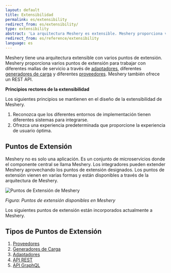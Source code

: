 ```yaml
---
layout: default
title: Extensibilidad
permalink: es/extensibility
redirect_from: es/extensibility/
type: extensibility
abstract: 'La arquitectura Meshery es extensible. Meshery proporciona varios puntos de extensión para trabajar con diferentes mallas de servicio a través de <a href="extensibility#adapters">adaptadores</a>, <a href="extensibility#load-generators">generadores de carga</a> and <a href="extensibility#providers">providers</a>.'
redirect_from: es/reference/extensibility
language: es
---
```


Meshery tiene una arquitectura extensible con varios puntos de extensión. Meshery proporciona varios puntos de extensión para trabajar con diferentes mallas de servicio a través de [adaptadores]({{site.baseurl}}/es/extensibility/adapters), diferentes [generadores de carga]({{site.baseurl}}/es/extensibility/load-generators) y diferentes [proveedores]({{site.baseurl}}/es/extensibility/providers). Meshery también ofrece un REST API.

**Principios rectores de la extensibilidad**

Los siguientes principios se mantienen en el diseño de la extensibilidad de Meshery.

1. Reconozca que los diferentes entornos de implementación tienen diferentes sistemas para integrarse.
1. Ofrezca una experiencia predeterminada que proporcione la experiencia de usuario óptima.

## Puntos de Extensión

Meshery no es solo una aplicación. Es un conjunto de microservicios donde el componente central se llama Meshery. Los integradores pueden extender Meshery aprovechando los puntos de extensión designados. Los puntos de extensión vienen en varias formas y están disponibles a través de la arquitectura de Meshery.

![Puntos de Extensión de Meshery ]({{site.baseurl}}/assets/img/architecture/meshery_extension_points.svg)

_Figura: Puntos de extensión disponibles en Meshery_

Los siguientes puntos de extensión están incorporados actualmente a Meshery.

## Tipos de Puntos de Extensión

1. [Proveedores]({{site.baseurl}}/es/extensibility/providers)
1. [Generadores de Carga]({{site.baseurl}}/es/extensibility/load-generators)
1. [Adaptadores]({{site.baseurl}}/es/extensibility/adapters)
1. [API REST]({{site.baseurl}}/es/extensibility/api#rest)
1. [API GraphQL]({{site.baseurl}}/es/extensibility/api#graphql)

